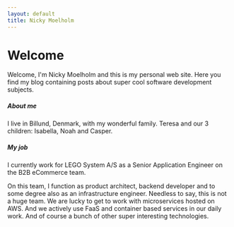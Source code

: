 ```yaml
---
layout: default
title: Nicky Moelholm
---
```


# Welcome
Welcome, I'm Nicky Moelholm and this is my personal web site. Here you find my blog containing
posts about super cool software development subjects.

##### About me

I live in Billund, Denmark, with my wonderful family. Teresa and our 3 children: Isabella, Noah and Casper.

##### My job

I currently work for LEGO System A/S as a Senior Application Engineer on the B2B eCommerce team.

On this team, I function as product architect, backend developer and to some degree also as an infrastructure
engineer. Needless to say, this is not a huge team. We are lucky to get to work with microservices hosted on AWS. And
we actively use FaaS and container based services in our daily work. And of course a bunch of other super interesting
technologies.